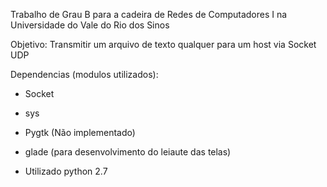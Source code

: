 Trabalho de Grau B para a cadeira de Redes de Computadores I na Universidade do Vale do Rio dos Sinos

Objetivo:
Transmitir um arquivo de texto qualquer para um host via Socket UDP

Dependencias (modulos utilizados):
- Socket
- sys
- Pygtk (Não implementado)

- glade (para desenvolvimento do leiaute das telas)
- Utilizado python 2.7

